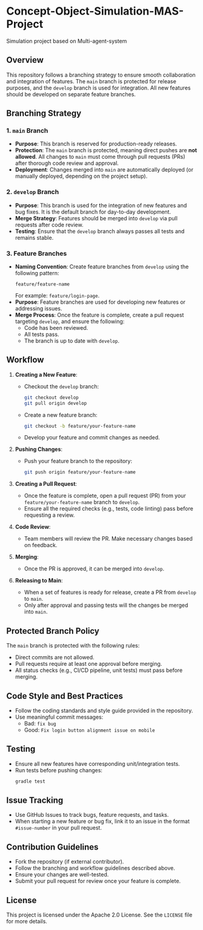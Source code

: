 # Concept-Object-Simulation-MAS-Project
Simulation project based on Multi-agent-system

## Overview

This repository follows a branching strategy to ensure smooth collaboration and integration of features. The `main` branch is protected for release purposes, and the `develop` branch is used for integration. All new features should be developed on separate feature branches.

## Branching Strategy

### 1. `main` Branch
- **Purpose**: This branch is reserved for production-ready releases.
- **Protection**: The `main` branch is protected, meaning direct pushes are **not allowed**. All changes to `main` must come through pull requests (PRs) after thorough code review and approval.
- **Deployment**: Changes merged into `main` are automatically deployed (or manually deployed, depending on the project setup).

### 2. `develop` Branch
- **Purpose**: This branch is used for the integration of new features and bug fixes. It is the default branch for day-to-day development.
- **Merge Strategy**: Features should be merged into `develop` via pull requests after code review.
- **Testing**: Ensure that the `develop` branch always passes all tests and remains stable.

### 3. Feature Branches
- **Naming Convention**: Create feature branches from `develop` using the following pattern:
  ```
  feature/feature-name
  ```
  For example: `feature/login-page`.
- **Purpose**: Feature branches are used for developing new features or addressing issues.
- **Merge Process**: Once the feature is complete, create a pull request targeting `develop`, and ensure the following:
  - Code has been reviewed.
  - All tests pass.
  - The branch is up to date with `develop`.

## Workflow

1. **Creating a New Feature**:
   - Checkout the `develop` branch:
     ```bash
     git checkout develop
     git pull origin develop
     ```
   - Create a new feature branch:
     ```bash
     git checkout -b feature/your-feature-name
     ```
   - Develop your feature and commit changes as needed.

2. **Pushing Changes**:
   - Push your feature branch to the repository:
     ```bash
     git push origin feature/your-feature-name
     ```

3. **Creating a Pull Request**:
   - Once the feature is complete, open a pull request (PR) from your `feature/your-feature-name` branch to `develop`.
   - Ensure all the required checks (e.g., tests, code linting) pass before requesting a review.

4. **Code Review**:
   - Team members will review the PR. Make necessary changes based on feedback.

5. **Merging**:
   - Once the PR is approved, it can be merged into `develop`.

6. **Releasing to Main**:
   - When a set of features is ready for release, create a PR from `develop` to `main`.
   - Only after approval and passing tests will the changes be merged into `main`.

## Protected Branch Policy

The `main` branch is protected with the following rules:
- Direct commits are not allowed.
- Pull requests require at least one approval before merging.
- All status checks (e.g., CI/CD pipeline, unit tests) must pass before merging.

## Code Style and Best Practices

- Follow the coding standards and style guide provided in the repository.
- Use meaningful commit messages:
  - Bad: `fix bug`
  - Good: `Fix login button alignment issue on mobile`

## Testing

- Ensure all new features have corresponding unit/integration tests.
- Run tests before pushing changes:
  ```bash
  gradle test
  ```

## Issue Tracking

- Use GitHub Issues to track bugs, feature requests, and tasks.
- When starting a new feature or bug fix, link it to an issue in the format `#issue-number` in your pull request.

## Contribution Guidelines

- Fork the repository (if external contributor).
- Follow the branching and workflow guidelines described above.
- Ensure your changes are well-tested.
- Submit your pull request for review once your feature is complete.

## License

This project is licensed under the Apache 2.0 License. See the `LICENSE` file for more details.

